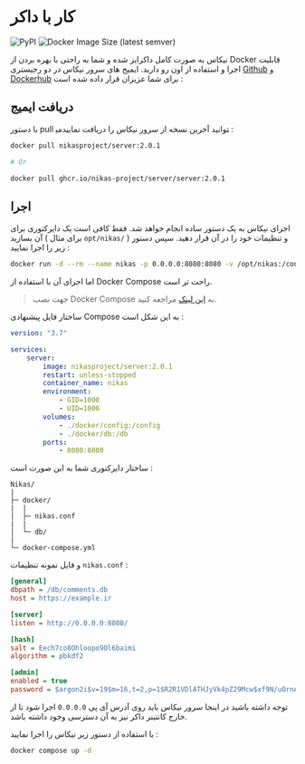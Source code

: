 # کار با داکر

![PyPI](https://img.shields.io/pypi/v/nikas?label=Version) ![Docker Image Size (latest semver)](https://img.shields.io/docker/image-size/nikasproject/server)

نیکاس به صورت کامل داکرایز شده و شما به راحتی با بهره بردن از Docker قابلیت اجرا و استفاده از اون رو دارید. ایمیج های سرور نیکاس در دو رجیستری [Github](https://github.com/Nikas-Project/Server/pkgs/container/Server%2Fserver) و [Dockerhub](https://hub.docker.com/r/nikasproject/server) برای شما عزیزان قرار داده شده است :

## دریافت ایمیج

با دستور pull می‎توانید آخرین نسخه از سرور نیکاس را دریافت نمایید :

```sh
docker pull nikasproject/server:2.0.1

# Or

docker pull ghcr.io/nikas-project/server/server:2.0.1
```

## اجرا

اجرای نیکاس به یک دستور ساده انجام خواهد شد. فقط کافی است یک دایرکتوری برای آن بسازید ( برای مثال `opt/nikas/` ) و تنظیمات خود را در آن قرار دهید. سپس دستور زیر را اجرا نمایید :

```sh
docker run -d --rm --name nikas -p 0.0.0.0:8080:8080 -v /opt/nikas:/config -v /opt/nikas:/db nikasproject/server:2.0.1
```

اما اجرای آن با استفاده از Docker Compose راحت تر است.

> جهت نصب Docker Compose به [این لینک](https://docs.docker.com/compose/cli-command/) مراجعه کنید.

ساختار فایل پیشنهادی Compose به این شکل است :

```yml
version: "3.7"

services:
    server:
        image: nikasproject/server:2.0.1
        restart: unless-stopped
        container_name: nikas
        environment:
            - GID=1000
            - UID=1000
        volumes:
            - ./docker/config:/config
            - ./docker/db:/db
        ports:
            - 8080:8080
```

ساختار دایرکتوری شما به این صورت است :

```lang-none
Nikas/
|
├─ docker/
|  |
│  ├─ nikas.conf
|  |
│  └─ db/
|
└─ docker-compose.yml
```

و فایل نمونه تنظیمات `nikas.conf` :

```ini
[general]
dbpath = /db/comments.db
host = https://example.ir

[server]
listen = http://0.0.0.0:8080/

[hash]
salt = Eech7co8Ohloopo9Ol6baimi
algorithm = pbkdf2

[admin]
enabled = true
password = $argon2i$v=19$m=16,t=2,p=1$R2R1VDlATHJyVk4pZ29Mcw$xf9N/uOrnAWN35tg2+iS2Q
```

توجه داشته باشید در اینجا سرور نیکاس باید روی آدرس آی پی `0.0.0.0` اجرا شود تا از خارج کانتینر داکر نیز به آن دسترسی وجود داشته باشد.

با استفاده از دستور زیر نیکاس را اجرا نمایید :

```sh
docker compose up -d
```
